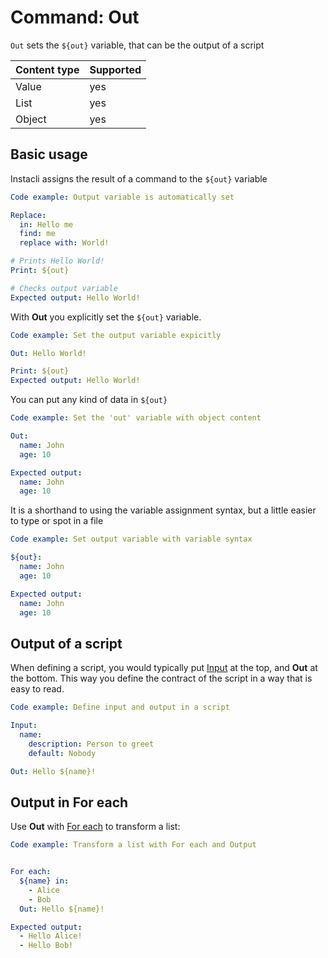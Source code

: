 # Command: Out

`Out` sets the `${out}` variable, that can be the output of a script

| Content type | Supported |
|--------------|-----------|
| Value        | yes       |
| List         | yes       |
| Object       | yes       |

## Basic usage

Instacli assigns the result of a command to the `${out}` variable

```yaml
Code example: Output variable is automatically set

Replace:
  in: Hello me
  find: me
  replace with: World!

# Prints Hello World!
Print: ${out}

# Checks output variable
Expected output: Hello World!
```

With **Out** you explicitly set the `${out}` variable.

```yaml
Code example: Set the output variable expicitly

Out: Hello World!

Print: ${out}
Expected output: Hello World!
```

You can put any kind of data in `${out}`

```yaml
Code example: Set the 'out' variable with object content

Out:
  name: John
  age: 10

Expected output:
  name: John
  age: 10
```

It is a shorthand to using the variable assignment syntax, but a little easier to type or spot in a file

```yaml
Code example: Set output variable with variable syntax

${out}:
  name: John
  age: 10

Expected output:
  name: John
  age: 10
```

## Output of a script

When defining a script, you would typically put  [Input](Input.md) at the top, and **Out** at the bottom. This way
you define the contract of the script in a
way that is easy to read.

```yaml
Code example: Define input and output in a script

Input:
  name:
    description: Person to greet
    default: Nobody

Out: Hello ${name}!
```

## Output in For each

Use **Out** with [For each](../control-flow/For%20each.md) to transform a list:

```yaml
Code example: Transform a list with For each and Output


For each:
  ${name} in:
    - Alice
    - Bob
  Out: Hello ${name}!

Expected output:
  - Hello Alice!
  - Hello Bob! 
```